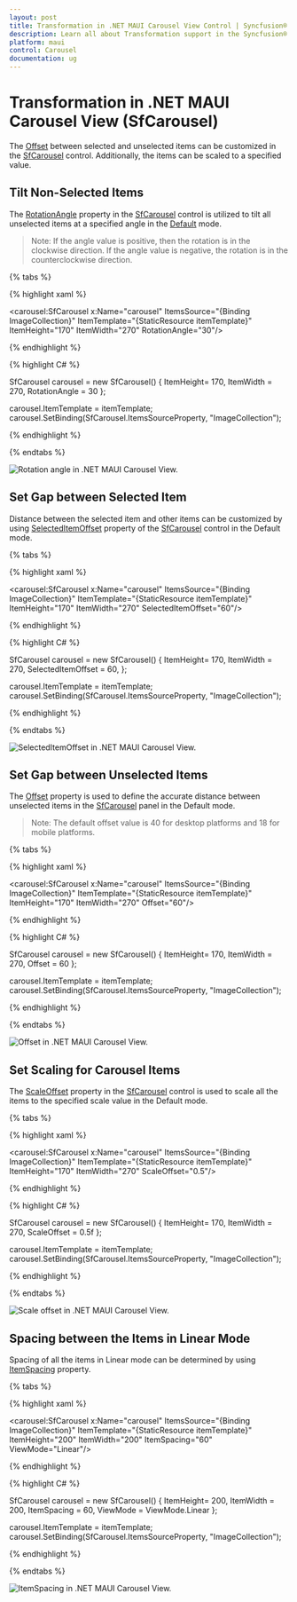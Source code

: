 ```yaml
---
layout: post
title: Transformation in .NET MAUI Carousel View Control | Syncfusion®
description: Learn all about Transformation support in the Syncfusion® .NET MAUI Carousel View (SfCarousel) control, its elements, and more.
platform: maui
control: Carousel
documentation: ug
---
```


# Transformation in .NET MAUI Carousel View (SfCarousel)

The [Offset](https://help.syncfusion.com/cr/maui/Syncfusion.Maui.Carousel.SfCarousel.html#Syncfusion_Maui_Carousel_SfCarousel_Offset) between selected and unselected items can be customized in the [SfCarousel](https://help.syncfusion.com/cr/maui/Syncfusion.Maui.Carousel.SfCarousel.html) control. Additionally, the items can be scaled to a specified value.

## Tilt Non-Selected Items

The [RotationAngle](https://help.syncfusion.com/cr/maui/Syncfusion.Maui.Carousel.SfCarousel.html#Syncfusion_Maui_Carousel_SfCarousel_RotationAngle) property in the [SfCarousel](https://help.syncfusion.com/cr/maui/Syncfusion.Maui.Carousel.SfCarousel.html) control is utilized to tilt all unselected items at a specified angle in the [Default](https://help.syncfusion.com/cr/maui/Syncfusion.Maui.Core.Carousel.ViewMode.html#Syncfusion_Maui_Core_Carousel_ViewMode_Default) mode.

> Note: If the angle value is positive, then the rotation is in the clockwise direction. If the angle value is negative, the rotation is in the counterclockwise direction.

{% tabs %}

{% highlight xaml %}

<carousel:SfCarousel x:Name="carousel"
                     ItemsSource="{Binding ImageCollection}"
                     ItemTemplate="{StaticResource itemTemplate}"
                     ItemHeight="170"
                     ItemWidth="270"
                     RotationAngle="30"/>
	
{% endhighlight %}

{% highlight C# %}

SfCarousel carousel = new SfCarousel()
{
    ItemHeight= 170,
    ItemWidth = 270,
    RotationAngle = 30
};

carousel.ItemTemplate = itemTemplate;
carousel.SetBinding(SfCarousel.ItemsSourceProperty, "ImageCollection");

{% endhighlight %}

{% endtabs %}

![Rotation angle in .NET MAUI Carousel View.](images/net-maui-carousel-view-rotationangle.png)

## Set Gap between Selected Item

Distance between the selected item and other items can be customized by using [SelectedItemOffset](https://help.syncfusion.com/cr/maui/Syncfusion.Maui.Carousel.SfCarousel.html#Syncfusion_Maui_Carousel_SfCarousel_SelectedItemOffset) property of the [SfCarousel](https://help.syncfusion.com/cr/maui/Syncfusion.Maui.Carousel.SfCarousel.html) control in the Default mode.

{% tabs %}

{% highlight xaml %}

<carousel:SfCarousel x:Name="carousel"
                     ItemsSource="{Binding ImageCollection}"
                     ItemTemplate="{StaticResource itemTemplate}" 
                     ItemHeight="170"
                     ItemWidth="270"
                     SelectedItemOffset="60"/>

	
{% endhighlight %}

{% highlight C# %}

SfCarousel carousel = new SfCarousel()
{
    ItemHeight= 170,
    ItemWidth = 270,
    SelectedItemOffset = 60,
};

carousel.ItemTemplate = itemTemplate;
carousel.SetBinding(SfCarousel.ItemsSourceProperty, "ImageCollection");

{% endhighlight %}

{% endtabs %}

![SelectedItemOffset in .NET MAUI Carousel View.](images/net-maui-carousel-view-selectedoffset.png)

## Set Gap between Unselected Items

The [Offset](https://help.syncfusion.com/cr/maui/Syncfusion.Maui.Carousel.SfCarousel.html#Syncfusion_Maui_Carousel_SfCarousel_Offset) property is used to define the accurate distance between unselected items in the [SfCarousel](https://help.syncfusion.com/cr/maui/Syncfusion.Maui.Carousel.SfCarousel.html) panel in the Default mode.

> Note: The default offset value is 40 for desktop platforms and 18 for mobile platforms.

{% tabs %}

{% highlight xaml %}

<carousel:SfCarousel x:Name="carousel"
                     ItemsSource="{Binding ImageCollection}"
                     ItemTemplate="{StaticResource itemTemplate}" 
                     ItemHeight="170"
                     ItemWidth="270"
                     Offset="60"/>

	
{% endhighlight %}

{% highlight C# %}

SfCarousel carousel = new SfCarousel()
{
    ItemHeight= 170,
    ItemWidth = 270,
    Offset = 60
};

carousel.ItemTemplate = itemTemplate;
carousel.SetBinding(SfCarousel.ItemsSourceProperty, "ImageCollection");

{% endhighlight %}

{% endtabs %}

![Offset in .NET MAUI Carousel View.](images/net-maui-carousel-view-offset.png)

## Set Scaling for Carousel Items

The [ScaleOffset](https://help.syncfusion.com/cr/maui/Syncfusion.Maui.Carousel.SfCarousel.html#Syncfusion_Maui_Carousel_SfCarousel_ScaleOffset) property in the [SfCarousel](https://help.syncfusion.com/cr/maui/Syncfusion.Maui.Carousel.SfCarousel.html) control is used to scale all the items to the specified scale value in the Default mode.

{% tabs %}

{% highlight xaml %}

<carousel:SfCarousel x:Name="carousel"
                     ItemsSource="{Binding ImageCollection}"
                     ItemTemplate="{StaticResource itemTemplate}" 
                     ItemHeight="170"
                     ItemWidth="270"
                     ScaleOffset="0.5"/>

{% endhighlight %}

{% highlight C# %}

SfCarousel carousel = new SfCarousel()
{
    ItemHeight= 170,
    ItemWidth = 270,
    ScaleOffset = 0.5f
};

carousel.ItemTemplate = itemTemplate;
carousel.SetBinding(SfCarousel.ItemsSourceProperty, "ImageCollection");

{% endhighlight %}

{% endtabs %}

![Scale offset in .NET MAUI Carousel View.](images/net-maui-carousel-view-scaleoffset.png)

## Spacing between the Items in Linear Mode

Spacing of all the items in Linear mode can be determined by using [ItemSpacing](https://help.syncfusion.com/cr/maui/Syncfusion.Maui.Carousel.SfCarousel.html#Syncfusion_Maui_Carousel_SfCarousel_ItemSpacing) property.

{% tabs %}

{% highlight xaml %}

<carousel:SfCarousel x:Name="carousel"
                     ItemsSource="{Binding ImageCollection}"
                     ItemTemplate="{StaticResource itemTemplate}" 
                     ItemHeight="200"
                     ItemWidth="200"
                     ItemSpacing="60"
                     ViewMode="Linear"/>
	
{% endhighlight %}

{% highlight C# %}

SfCarousel carousel = new SfCarousel()
{
    ItemHeight= 200,
    ItemWidth = 200,
    ItemSpacing = 60,
    ViewMode = ViewMode.Linear
};

carousel.ItemTemplate = itemTemplate;
carousel.SetBinding(SfCarousel.ItemsSourceProperty, "ImageCollection");

{% endhighlight %}

{% endtabs %}

![ItemSpacing in .NET MAUI Carousel View.](images/net-maui-carousel-view-itemspacing.png)